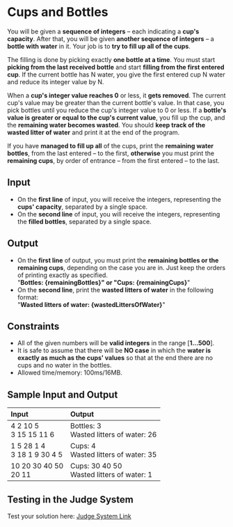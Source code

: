 # Cups and Bottles

You will be given a **sequence of integers** – each indicating a **cup's capacity**.
After that, you will be given **another sequence of integers** – a **bottle with water** in it. Your job is to **try to fill up all of the cups**.

The filling is done by picking exactly **one bottle at a time**. You must start **picking from the last received bottle** and start **filling from the first entered cup**.
If the current bottle has N water, you give the first entered cup N water and reduce its integer value by N.

When a **cup's integer value reaches 0** or less, it **gets removed**. The current cup's value may be greater than the current bottle's value.
In that case, you pick bottles until you reduce the cup's integer value to 0 or less.
If a **bottle's value is greater or equal to the cup's current value**, you fill up the cup, and the **remaining water becomes wasted**.
You should **keep track of the wasted litter of water** and print it at the end of the program.

If you have **managed to fill up all** of the cups, print the **remaining water bottles**,
from the last entered – to the first, **otherwise** you must print the **remaining cups**, by order of entrance – from the first entered – to the last. 

## Input

- On the **first line** of input, you will receive the integers, representing the **cups' capacity**, separated by a single space. 
- On the **second line** of input, you will receive the integers, representing the **filled bottles**, separated by a single space.

## Output

- On the **first line** of output, you must print the **remaining bottles or the remaining cups**, depending on the case you are in. Just keep the orders of printing exactly as specified.  
"**Bottles: {remainingBottles}" or "Cups: {remainingCups}**"
- On the **second line**, print the **wasted litters of water** in the following format:  
"**Wasted litters of water: {wastedLittersOfWater}**"

## Constraints

- All of the given numbers will be **valid integers** in the range [**1…500**].
- It is safe to assume that there will be **NO case** in which the **water is exactly as much as the cups' values** so that at the end there are no cups and no water in the bottles.
- Allowed time/memory: 100ms/16MB.

## Sample Input and Output  
    
| **Input** | **Output** |  
| :--- | :--- | 
| 4 2 10 5<br> 3 15 15 11 6 | Bottles: 3<br> Wasted litters of water: 26 |
| 1 5 28 1 4<br> 3 18 1 9 30 4 5 | Cups: 4<br> Wasted litters of water: 35 |
| 10 20 30 40 50<br> 20 11 | Cups: 30 40 50<br> Wasted litters of water: 1 |

## Testing in the Judge System  
    
Test your solution here: [Judge System Link](https://judge.softuni.org/Contests/Practice/Index/1447#11) 
